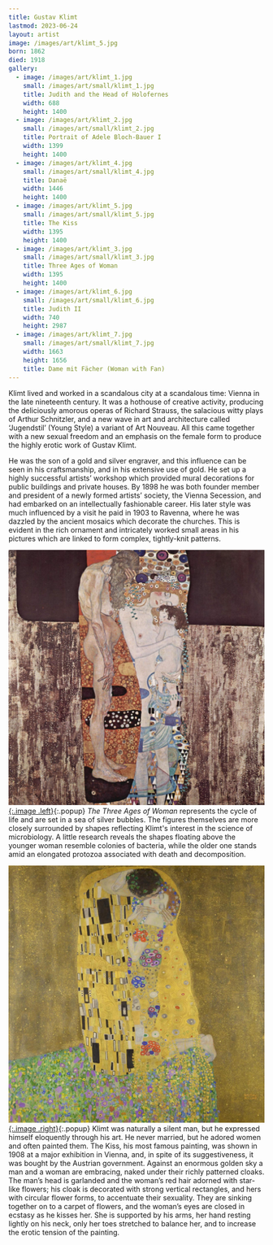 ```yaml
---
title: Gustav Klimt
lastmod: 2023-06-24
layout: artist
image: /images/art/klimt_5.jpg
born: 1862
died: 1918
gallery:
  - image: /images/art/klimt_1.jpg
    small: /images/art/small/klimt_1.jpg
    title: Judith and the Head of Holofernes
    width: 688
    height: 1400
  - image: /images/art/klimt_2.jpg
    small: /images/art/small/klimt_2.jpg
    title: Portrait of Adele Bloch-Bauer I
    width: 1399
    height: 1400
  - image: /images/art/klimt_4.jpg
    small: /images/art/small/klimt_4.jpg
    title: Danaë
    width: 1446
    height: 1400
  - image: /images/art/klimt_5.jpg
    small: /images/art/small/klimt_5.jpg
    title: The Kiss
    width: 1395
    height: 1400
  - image: /images/art/klimt_3.jpg
    small: /images/art/small/klimt_3.jpg
    title: Three Ages of Woman
    width: 1395
    height: 1400
  - image: /images/art/klimt_6.jpg
    small: /images/art/small/klimt_6.jpg
    title: Judith II
    width: 740
    height: 2987
  - image: /images/art/klimt_7.jpg
    small: /images/art/small/klimt_7.jpg
    width: 1663
    height: 1656
    title: Dame mit Fächer (Woman with Fan)
---
```


Klimt lived and worked in a scandalous city at a scandalous time: Vienna in the
late nineteenth century. It was a hothouse of creative activity, producing the
deliciously amorous operas of Richard Strauss, the salacious witty plays of
Arthur Schnitzler, and a new wave in art and architecture called ‘Jugendstil’
(Young Style) a variant of Art Nouveau.  All this came together with a new
sexual freedom and an emphasis on the female form to produce the highly erotic
work of Gustav Klimt.

He was the son of a gold and silver engraver, and this influence can be seen in
his craftsmanship, and in his extensive use of gold. He set up a highly
successful artists’ workshop which provided mural decorations for public
buildings and private houses. By 1898 he was both founder member and president
of a newly formed artists’ society, the Vienna Secession, and had embarked on
an intellectually fashionable career. His later style was much influenced by a
visit he paid in 1903 to Ravenna, where he was dazzled by the ancient mosaics
which decorate the churches. This is evident in the rich ornament and
intricately worked small areas in his pictures which are linked to form
complex, tightly-knit patterns.

[![Three Ages of Woman](/images/art/klimt_3.jpg){:.image .left}](/images/art/klimt_3.jpg){:.popup}
_The Three Ages of Woman_ represents the cycle of life and are set in a sea of
silver bubbles. The figures themselves are more closely surrounded by shapes
reflecting Klimt's interest in the science of microbiology. A little research
reveals the shapes floating above the younger woman resemble colonies of
bacteria, while the older one stands amid an elongated protozoa associated
with death and decomposition.

[![The Kiss](/images/art/klimt_5.jpg){:.image .right}](/images/art/klimt_5.jpg){:.popup}
Klimt was naturally a silent man, but he expressed himself eloquently through
his art. He never married, but he adored women and often painted them. The
Kiss, his most famous painting, was shown in 1908 at a major exhibition in
Vienna, and, in spite of its suggestiveness, it was bought by the Austrian
government.  Against an enormous golden sky a man and a woman are embracing,
naked under their richly patterned cloaks. The man’s head is garlanded and the
woman’s red hair adorned with star-like flowers; his cloak is decorated with
strong vertical rectangles, and hers with circular flower forms, to accentuate
their sexuality. They are sinking together on to a carpet of flowers, and the
woman’s eyes are closed in ecstasy as he kisses her. She is supported by his
arms, her hand resting lightly on his neck, only her toes stretched to balance
her, and to increase the erotic tension of the painting.

